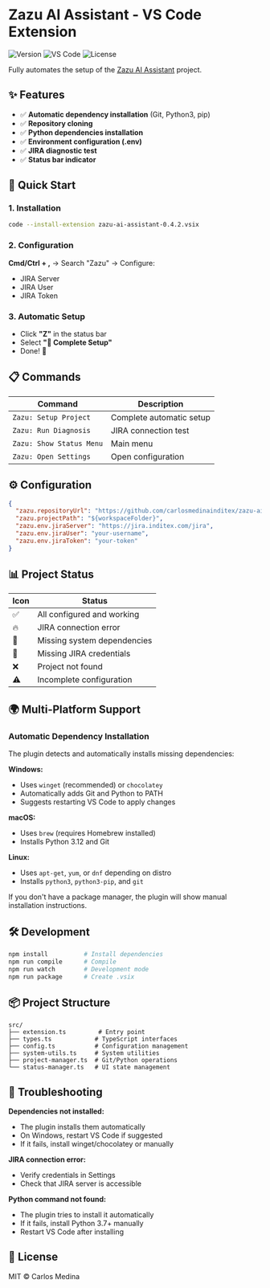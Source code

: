 # Zazu AI Assistant - VS Code Extension

![Version](https://img.shields.io/badge/version-0.4.2-green.svg)
![VS Code](https://img.shields.io/badge/VS%20Code-^1.74.0-blue.svg)
![License](https://img.shields.io/badge/license-MIT-blue.svg)

Fully automates the setup of the [Zazu AI Assistant](https://github.com/carlosmedinainditex/zazu-ai-assistant) project.

## ✨ Features

- ✅ **Automatic dependency installation** (Git, Python3, pip)
- ✅ **Repository cloning**
- ✅ **Python dependencies installation**
- ✅ **Environment configuration (.env)**
- ✅ **JIRA diagnostic test**
- ✅ **Status bar indicator**

## 🚀 Quick Start

### 1. Installation
```bash
code --install-extension zazu-ai-assistant-0.4.2.vsix
```

### 2. Configuration
**Cmd/Ctrl + ,** → Search "Zazu" → Configure:
- JIRA Server
- JIRA User
- JIRA Token

### 3. Automatic Setup
- Click **"Z"** in the status bar
- Select **"🚀 Complete Setup"**
- Done! 🎉

## 📋 Commands

| Command | Description |
|---------|-------------|
| `Zazu: Setup Project` | Complete automatic setup |
| `Zazu: Run Diagnosis` | JIRA connection test |
| `Zazu: Show Status Menu` | Main menu |
| `Zazu: Open Settings` | Open configuration |

## ⚙️ Configuration

```json
{
  "zazu.repositoryUrl": "https://github.com/carlosmedinainditex/zazu-ai-assistant.git",
  "zazu.projectPath": "${workspaceFolder}",
  "zazu.env.jiraServer": "https://jira.inditex.com/jira",
  "zazu.env.jiraUser": "your-username",
  "zazu.env.jiraToken": "your-token"
}
```

## 📊 Project Status

| Icon | Status |
|-------|--------|
| ✅ | All configured and working |
| 🔥 | JIRA connection error |
| 🔨 | Missing system dependencies |
| 🔧 | Missing JIRA credentials |
| ❌ | Project not found |
| ⚠️ | Incomplete configuration |

## 🌍 Multi-Platform Support

### Automatic Dependency Installation

The plugin detects and automatically installs missing dependencies:

**Windows:**
- Uses `winget` (recommended) or `chocolatey`
- Automatically adds Git and Python to PATH
- Suggests restarting VS Code to apply changes

**macOS:**
- Uses `brew` (requires Homebrew installed)
- Installs Python 3.12 and Git

**Linux:**
- Uses `apt-get`, `yum`, or `dnf` depending on distro
- Installs `python3`, `python3-pip`, and `git`

If you don't have a package manager, the plugin will show manual installation instructions.

## 🛠️ Development

```bash
npm install          # Install dependencies
npm run compile      # Compile
npm run watch        # Development mode
npm run package      # Create .vsix
```

## 📦 Project Structure

```
src/
├── extension.ts         # Entry point
├── types.ts            # TypeScript interfaces
├── config.ts           # Configuration management
├── system-utils.ts     # System utilities
├── project-manager.ts  # Git/Python operations
└── status-manager.ts   # UI state management
```

## 🐛 Troubleshooting

**Dependencies not installed:**
- The plugin installs them automatically
- On Windows, restart VS Code if suggested
- If it fails, install winget/chocolatey or manually

**JIRA connection error:**
- Verify credentials in Settings
- Check that JIRA server is accessible

**Python command not found:**
- The plugin tries to install it automatically
- If it fails, install Python 3.7+ manually
- Restart VS Code after installing

## 📄 License

MIT © Carlos Medina
